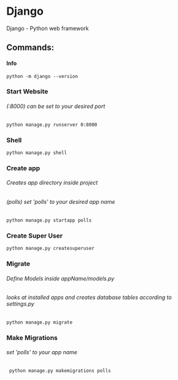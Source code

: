 # Django
Django - Python web framework

## Commands:
#### Info
```
python -m django --version
```
### Start Website
###### (:8000) can be set to your desired port
``` python manage.py runserver 0:8000 ```

### Shell
``` python manage.py shell ```

### Create app
###### Creates app directory inside project
###### (polls) set 'polls' to your desired app name
``` python manage.py startapp polls ```

### Create Super User
``` python manage.py createsuperuser ```

### Migrate
###### Define Models inside appName/models.py
###### looks at installed apps and creates database tables according to settings.py
``` python manage.py migrate ```

### Make Migrations
###### set 'polls' to your app name
``` python manage.py makemigrations polls```
